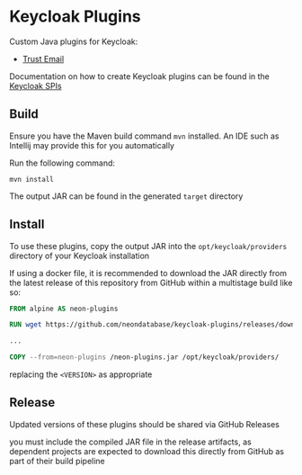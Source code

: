 # Keycloak Plugins

Custom Java plugins for Keycloak:
- [Trust Email](src/main/java/trust_email/README.md)

Documentation on how to create Keycloak plugins can be found in the
[Keycloak SPIs][1]

## Build

Ensure you have the Maven build command `mvn` installed. An IDE such as Intellij
may provide this for you automatically

Run the following command:
```shell
mvn install
```

The output JAR can be found in the generated `target` directory

## Install

To use these plugins, copy the output JAR into the `opt/keycloak/providers` directory
of your Keycloak installation

If using a docker file, it is recommended to download the JAR directly from the
latest release of this repository from GitHub within a multistage build like so:
```dockerfile
FROM alpine AS neon-plugins

RUN wget https://github.com/neondatabase/keycloak-plugins/releases/download/<VERSION>/neon-plugins.jar

...

COPY --from=neon-plugins /neon-plugins.jar /opt/keycloak/providers/
```
replacing the `<VERSION>` as appropriate

## Release

Updated versions of these plugins should be shared via GitHub Releases

you must include the compiled JAR file in the release artifacts, as dependent
projects are expected to download this directly from GitHub as part of their
build pipeline


[1]: https://www.keycloak.org/docs/latest/server_development/index.html#_providers